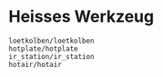 # Heisses Werkzeug

```{toctree}
loetkolben/loetkolben
hotplate/hotplate
ir_station/ir_station
hotair/hotair
```
